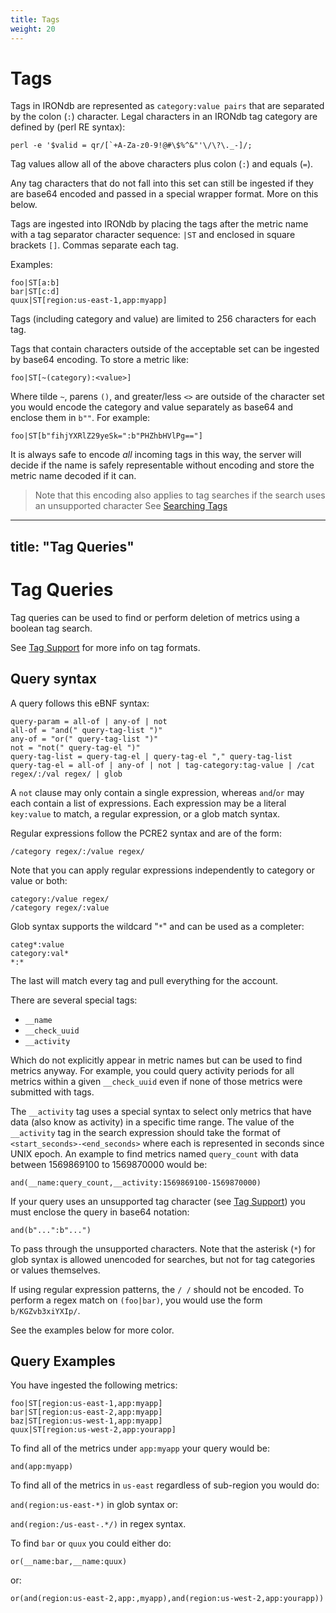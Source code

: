 ```yaml
---
title: Tags
weight: 20
---
```


# Tags

Tags in IRONdb are represented as `category:value pairs` that are separated by the colon (`:`) character.
Legal characters in an IRONdb tag category are defined by (perl RE syntax):

    perl -e '$valid = qr/[`+A-Za-z0-9!@#\$%^&"'\/\?\._-]/;

Tag values allow all of the above characters plus colon (`:`) and equals (`=`).

Any tag characters that do not fall into this set can still be ingested if they
are base64 encoded and passed in a special wrapper format.  More on this below.

Tags are ingested into IRONdb by placing the tags after the metric name with a 
tag separator character sequence: `|ST` and enclosed in square brackets `[]`. 
Commas separate each tag.

Examples:

    foo|ST[a:b]
    bar|ST[c:d]
    quux|ST[region:us-east-1,app:myapp]
    
Tags (including category and value) are limited to 256 characters for each tag.

Tags that contain characters outside of the acceptable set can be ingested by base64 encoding.
To store a metric like:

    foo|ST[~(category):<value>]
    
Where tilde `~`, parens `()`, and greater/less `<>` are outside of the character set you would encode
the category and value separately as base64 and enclose them in `b""`.  For example:

    foo|ST[b"fihjYXRlZ29yeSk=":b"PHZhbHVlPg=="]
    
It is always safe to encode *all* incoming tags in this way, the server will decide if the name
is safely representable without encoding and store the metric name decoded if it can.

> Note that this encoding also applies to tag searches if the search uses an unsupported character
> See [Searching Tags](api/search-tags.md)

---
title: "Tag Queries"
---

# Tag Queries

Tag queries can be used to find or perform deletion of metrics using a boolean tag search.

See [Tag Support](/tags.md) for more info on tag formats.

## Query syntax

A query follows this eBNF syntax:

    query-param = all-of | any-of | not
    all-of = "and(" query-tag-list ")"
    any-of = "or(" query-tag-list ")"
	not = "not(" query-tag-el ")"
    query-tag-list = query-tag-el | query-tag-el "," query-tag-list
    query-tag-el = all-of | any-of | not | tag-category:tag-value | /cat regex/:/val regex/ | glob

A `not` clause may only contain a single expression, whereas `and`/`or` may each contain a list of expressions.
Each expression may be a literal `key:value` to match, a regular expression, or a glob match syntax.

Regular expressions follow the PCRE2 syntax and are of the form:

    /category regex/:/value regex/

Note that you can apply regular expressions independently to category or value or both:

    category:/value regex/
    /category regex/:value

Glob syntax supports the wildcard "`*`" and can be used as a completer:

    categ*:value
    category:val*
    *:*

The last will match every tag and pull everything for the account.

There are several special tags:

* `__name`
* `__check_uuid`
* `__activity`

Which do not explicitly appear in metric names but can be used to find metrics
anyway. For example, you could query activity periods for all metrics within a
given `__check_uuid` even if none of those metrics were submitted with tags.

The `__activity` tag uses a special syntax to select only metrics that have data
(also know as activity) in a specific time range.  The value of the `__activity`
tag in the search expression should take the format of `<start_seconds>-<end_seconds>`
where each is represented in seconds since UNIX epoch. An example to find metrics
named `query_count` with data between 1569869100 to 1569870000 would be:

`and(__name:query_count,__activity:1569869100-1569870000)`

If your query uses an unsupported tag character (see [Tag Support](/tags.md)) you must
enclose the query in base64 notation:

`and(b"...":b"...")`

To pass through the unsupported characters. Note that the asterisk (`*`) for
glob syntax is allowed unencoded for searches, but not for tag categories or
values themselves.

If using regular expression patterns, the `/ /` should not be encoded. To
perform a regex match on `(foo|bar)`, you would use the form
`b/KGZvb3xiYXIp/`.

See the examples below for more color.


## Query Examples

You have ingested the following metrics:

    foo|ST[region:us-east-1,app:myapp]
    bar|ST[region:us-east-2,app:myapp]
    baz|ST[region:us-west-1,app:myapp]
    quux|ST[region:us-west-2,app:yourapp]

To find all of the metrics under `app:myapp` your query would be:

`and(app:myapp)`

To find all of the metrics in `us-east` regardless of sub-region you would do:

`and(region:us-east-*)` in glob syntax or:

`and(region:/us-east-.*/)` in regex syntax.

To find `bar` or `quux` you could either do:

`or(__name:bar,__name:quux)`

or:

`or(and(region:us-east-2,app:,myapp),and(region:us-west-2,app:yourapp))`

